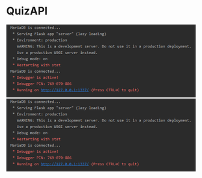 # QuizAPI
![alt-text](Screenshot.png "Screenshot")
![alt text](https://raw.githubusercontent.com/PythonIsNotASnake/QuizAPI/master/Screenshot.png)
